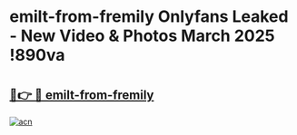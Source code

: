 # emilt-from-fremily Onlyfans Leaked - New Video & Photos March 2025 !890va

# <h2><a href="https://3whlgr.iuczelnia.edu.pl?title=emilt-from-fremily&ref=890va">🔗👉 🔴 emilt-from-fremily</a></h2>

[![acn](https://github.com/user-attachments/assets/0f9c940e-d8b0-45ae-aac7-cd30a18b3e1c)](https://3whlgr.iuczelnia.edu.pl?title=emilt-from-fremily&ref=890va)

